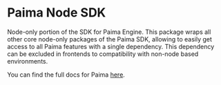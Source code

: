 # Paima Node SDK

Node-only portion of the SDK for Paima Engine. This package wraps all other core node-only packages of the Paima SDK, allowing to easily get access to all Paima features with a single dependency. This dependency can be excluded in frontends to compatibility with non-node based environments.

You can find the full docs for Paima [here](https://docs.paimastudios.com/).
